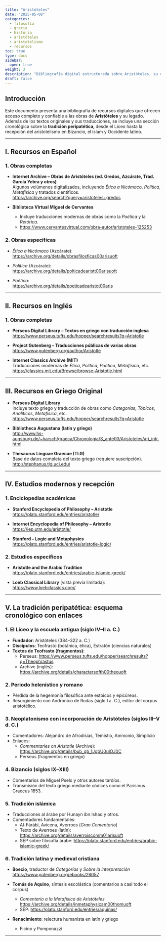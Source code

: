 ```yaml
---
title: "Aristóteles"
date: "2025-05-08"
categories:
  - filosofía
  - grecia
  - historia
  - aristóteles
  - aristotelismo
  - recursos
toc: true
type: docs
sidebar:
  open: true
weight: 3
description: "Bibliografía digital estructurada sobre Aristóteles, su corpus filosófico y su recepción en la Antigüedad tardía, el mundo islámico y el cristianismo medieval."
draft: false
---
```


## Introducción

Este documento presenta una bibliografía de recursos digitales que ofrecen acceso completo y confiable a las obras de **Aristóteles** y su legado. Además de los textos originales y sus traducciones, se incluye una sección cronológica sobre la **tradición peripatética**, desde el Liceo hasta la recepción del aristotelismo en Bizancio, el islam y Occidente latino.

---

## I. Recursos en Español

### 1. Obras completas

- **Internet Archive – Obras de Aristóteles (ed. Gredos, Azcárate, Trad. García Yebra y otros)**  
  Algunos volúmenes digitalizados, incluyendo _Ética a Nicómaco_, _Política_, _Metafísica_ y tratados científicos.  
  <https://archive.org/search?query=aristoteles+gredos>

- **Biblioteca Virtual Miguel de Cervantes**
  - Incluye traducciones modernas de obras como la _Poética_ y la _Retórica_.
  - <https://www.cervantesvirtual.com/obra-autor/aristoteles-125253>

### 2. Obras específicas

- _Ética a Nicómaco_ (Azcárate):  
  <https://archive.org/details/obrasfilosficas00arisuoft>

- _Política_ (Azcárate):  
  <https://archive.org/details/polticadearistt00arisuoft>

- _Poética_:  
  <https://archive.org/details/poeticadearistot00aris>

---

## II. Recursos en Inglés

### 1. Obras completas

- **Perseus Digital Library – Textos en griego con traducción inglesa**  
  <https://www.perseus.tufts.edu/hopper/searchresults?q=Aristotle>

- **Project Gutenberg – Traducciones públicas de varias obras**  
  <https://www.gutenberg.org/author/Aristotle>

- **Internet Classics Archive (MIT)**  
  Traducciones modernas de _Ética_, _Política_, _Poética_, _Metafísica_, etc.  
  <https://classics.mit.edu/Browse/browse-Aristotle.html>

---

## III. Recursos en Griego Original

- **Perseus Digital Library**  
  Incluye texto griego y traducción de obras como _Categorías_, _Tópicos_, _Analíticos_, _Metafísica_, etc.  
  <https://www.perseus.tufts.edu/hopper/searchresults?q=Aristotle>

- **Bibliotheca Augustana (latín y griego)**  
  <http://www.hs-augsburg.de/~harsch/graeca/Chronologia/S_ante03/Aristoteles/ari_intr.html>

- **Thesaurus Linguae Graecae (TLG)**  
  Base de datos completa del texto griego (requiere suscripción).  
  <http://stephanus.tlg.uci.edu/>

---

## IV. Estudios modernos y recepción

### 1. Enciclopedias académicas

- **Stanford Encyclopedia of Philosophy – Aristotle**  
  <https://plato.stanford.edu/entries/aristotle/>

- **Internet Encyclopedia of Philosophy – Aristotle**  
  <https://iep.utm.edu/aristotle/>

- **Stanford – Logic and Metaphysics**  
  <https://plato.stanford.edu/entries/aristotle-logic/>

### 2. Estudios específicos

- **Aristotle and the Arabic Tradition**  
  <https://plato.stanford.edu/entries/arabic-islamic-greek/>

- **Loeb Classical Library** (vista previa limitada):  
  <https://www.loebclassics.com/>

---

## V. La tradición peripatética: esquema cronológico con enlaces

### 1. El Liceo y la escuela antigua (siglo IV–II a. C.)

- **Fundador**: Aristóteles (384–322 a. C.)
- **Discípulos**: Teofrasto (botánica, ética), Estratón (ciencias naturales)
- **Textos de Teofrasto (fragmentos)**:
  - Perseus: <https://www.perseus.tufts.edu/hopper/searchresults?q=Theophrastus>
  - Archive (inglés): <https://archive.org/details/charactersofth00theouoft>

### 2. Periodo helenístico y romano

- Pérdida de la hegemonía filosófica ante estoicos y epicúreos.
- Resurgimiento con Andrónico de Rodas (siglo I a. C.), editor del corpus aristotélico.

### 3. Neoplatonismo con incorporación de Aristóteles (siglos III–V d. C.)

- Comentadores: Alejandro de Afrodisias, Temistio, Ammonio, Simplicio
- Enlaces:
  - _Commentaries on Aristotle_ (Archive):  
    <https://archive.org/details/bub_gb_1JgbU0ulOJ0C>
  - Perseus (fragmentos en griego)

### 4. Bizancio (siglos IX–XIII)

- Comentarios de Miguel Pselo y otros autores tardíos.
- Transmisión del texto griego mediante códices como el Parisinus Graecus 1853.

### 5. Tradición islámica

- Traducciones al árabe por Hunayn ibn Ishaq y otros.
- Comentadores fundamentales:
  - Al-Fārābī, Avicena, Averroes (_Gran Comentario_)
  - Texto de Averroes (latín): <https://archive.org/details/averroiscomm01arisuoft>
  - SEP sobre filosofía árabe: <https://plato.stanford.edu/entries/arabic-islamic-greek/>

### 6. Tradición latina y medieval cristiana

- **Boecio**, traductor de _Categorías_ y _Sobre la interpretación_  
  <https://www.gutenberg.org/ebooks/26057>
- **Tomás de Aquino**, síntesis escolástica (comentarios a casi todo el corpus)

  - _Comentario a la Metafísica de Aristóteles_  
    <https://archive.org/details/inmetaphysicam00thomuoft>
  - SEP: <https://plato.stanford.edu/entries/aquinas/>

- **Renacimiento**: relectura humanista en latín y griego
  - Ficino y Pomponazzi

---
